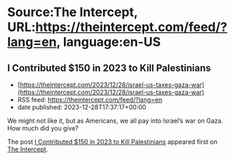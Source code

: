 # Source:The Intercept, URL:https://theintercept.com/feed/?lang=en, language:en-US

## I Contributed $150 in 2023 to Kill Palestinians
 - [https://theintercept.com/2023/12/28/israel-us-taxes-gaza-war](https://theintercept.com/2023/12/28/israel-us-taxes-gaza-war)
 - RSS feed: https://theintercept.com/feed/?lang=en
 - date published: 2023-12-28T17:37:17+00:00

<p>We might not like it, but as Americans, we all pay into Israel’s war on Gaza. How much did you give?</p>
<p>The post <a href="https://theintercept.com/2023/12/28/israel-us-taxes-gaza-war/">I Contributed $150 in 2023 to Kill Palestinians</a> appeared first on <a href="https://theintercept.com">The Intercept</a>.</p>


